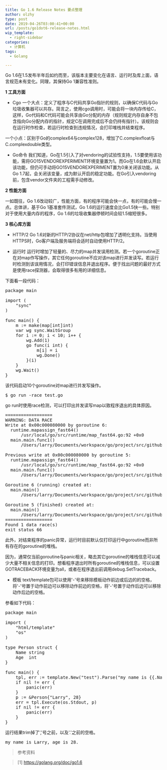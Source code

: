 ```yaml
---
title: Go 1.6 Release Notes 要点整理
author: olzhy
type: post
date: 2019-04-26T03:00:41+00:00
url: /posts/go1dot6-release-notes.html
wip_template:
  - right-sidebar
categories:
  - 计算机
tags:
  - Golang

---
```

Go 1.6在1.5发布半年后如约而至，该版本主要变化在语言、运行时及库上面，语言规范未有变化。同理，其保持Go 1兼容性准则。

**1 工具方面**

  * Cgo
一个大点：定义了程序与C代码共享Go指针的规则，以确保C代码与Go垃圾收集器可以共存。简言之，使用cgo调用时，可能会将一块内存传给C，这样，Go代码和C代码可能会共享由Go分配的内存（规则规定内存自身不包含指向Go分配内存的指针，规定C在调用完成后不会仍持有指针）。该规则会在运行时作检查，若运行时检查到违规情况，会打印堆栈并结束程序。
  
一个小点：区别于Go的complex64与complex128，增加了C.complexfloat与C.complexdouble类型。

  * Go命令
我们知道，Go在1.5引入了对vendoring的试验性支持，1.5要使用该功能，需将GO15VENDOREXPERIMENT环境变量置为1。而Go在1.6会默认开启该功能，但仍可手动将GO15VENDOREXPERIMENT置为0来关闭该功能。从Go 1.7起，会关闭该变量，成为默认开启的稳定功能。在Go引入vendoring前，包含vendor文件夹的工程需手动修改。

**2 性能方面**
  
一如既往，Go 1.6改动较广，性能方面，有的程序可能会快一点，有的可能会慢一点。总体讲，基于Go 1基准套件测试，Go 1.6的运行速度会比Go1.5快一些。特别对于使用大量内存的程序，Go 1.6的垃圾收集器停顿时间会较1.5缩短很多。

**3 核心库方面**

  * HTTP/2
Go 1.6对新的HTTP/2协议在net/http包增加了透明化支持。当使用HTTPS时，Go客户端及服务端将会适时自动使用HTTP/2。

  * 运行时
运行时增加了轻量的、尽力的map并发误用检测。若一个goroutine正在对map作写操作，其它任何goroutine不应对该map进行并发读写。若运行时检测到该误用情况，会打印错误信息并退出程序。便于找出问题的最好方式是使用race探测器，会取得很多有用的详细信息。
  
下面看一段代码：

<pre>package main

import (
    "sync"
)

func main() {
    m := make(map[int]int)
    var wg sync.WaitGroup
    for i := 0; i &lt; 10; i++ {
        wg.Add(1)
        go func(i int) {
            m[i] = i
            wg.Done()
        }(i)
    }
    wg.Wait()
}
</pre>

该代码启动10个goroutine对map进行并发写操作。

<pre>$ go run -race test.go
</pre>

go run时使用race检测，可以打印出并发读写map以致程序退出的具体原因。

<pre>==================
WARNING: DATA RACE
Write at 0x00c000080000 by goroutine 6:
  runtime.mapassign_fast64()
      /usr/local/go/src/runtime/map_fast64.go:92 +0x0
  main.main.func1()
      /Users/larry/Documents/workspace/go/project/src/github.com/olzhy/test/test.go:13 +0x52

Previous write at 0x00c000080000 by goroutine 5:
  runtime.mapassign_fast64()
      /usr/local/go/src/runtime/map_fast64.go:92 +0x0
  main.main.func1()
      /Users/larry/Documents/workspace/go/project/src/github.com/olzhy/test/test.go:13 +0x52

Goroutine 6 (running) created at:
  main.main()
      /Users/larry/Documents/workspace/go/project/src/github.com/olzhy/test/test.go:12 +0xcd

Goroutine 5 (finished) created at:
  main.main()
      /Users/larry/Documents/workspace/go/project/src/github.com/olzhy/test/test.go:12 +0xcd
==================
Found 1 data race(s)
exit status 66
</pre>

此外，对结束程序的panic异常，运行时目前默认仅打印运行中goroutine而非所有存在的goroutine的堆栈。
  
因为，通常仅当前goroutine与panic相关，略去其它goroutine的堆栈信息可以减少大量不相关信息的打印。想看程序退出时所有goroutine的堆栈信息，可以设置GOTRACEBACK环境变量为all，或者在程序退出前调用debug.SetTraceback。

  * 模板
text/template包可以使用'-'号来移除模板动作前边或后边的的空格，将'-'号置于动作前边可以移除动作前边的空格，将'-'号置于动作后边可以移除动作后边的空格。
  
参看如下代码：

<pre>package main

import (
    "html/template"
    "os"
)

type Person struct {
    Name string
    Age  int
}

func main() {
    tpl, err := template.New("test").Parse("my name is {{.Name -}}   , age is {{.Age -}}  .")
    if nil != err {
        panic(err)
    }
    p := &Person{"Larry", 28}
    err = tpl.Execute(os.Stdout, p)
    if nil != err {
        panic(err)
    }
}
</pre>

运行结果trim掉了','号之前，以及'.'之前的空格。

<pre>my name is Larry, age is 28.
</pre>

> 参考资料
  
> [1]&nbsp;<a href="https://golang.org/doc/go1.6" target="blank">https://golang.org/doc/go1.6</a>